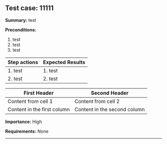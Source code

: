## Test case: 11111

**Summary:**
test

**Preconditions:**

1. test
2. test
3. test

Step actions | Expected Results
------------ | -------------
1. test | 1. test
2. test | 2. test

First Header | Second Header
------------ | -------------
Content from cell 1 | Content from cell 2
Content in the first column | Content in the second column

**Importance:** High

**Requirements:** None

------------------------------------------------------------------------
